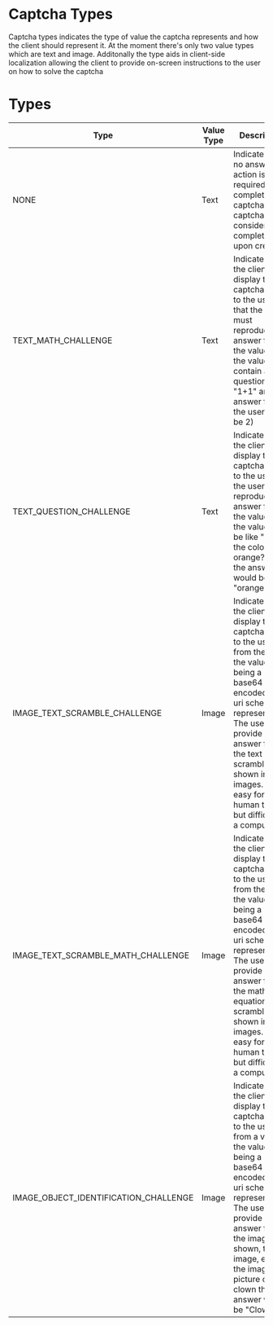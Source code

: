 # Captcha Types

Captcha types indicates the type of value the
captcha represents and how the client should
represent it. At the moment there's only two
value types which are text and image. Additonally
the type aids in client-side localization allowing
the client to provide on-screen instructions to the
user on how to solve the captcha


# Types

| Type                                  | Value Type | Description                                                                                                                                                                                                                                                                                                    |
|---------------------------------------|------------|----------------------------------------------------------------------------------------------------------------------------------------------------------------------------------------------------------------------------------------------------------------------------------------------------------------|
| NONE                                  | Text       | Indicates that no answer or action is required to complete the captcha, the captcha is considered completed upon creation.                                                                                                                                                                                     |
| TEXT_MATH_CHALLENGE                   | Text       | Indicates that the client must display the captcha value to the user and that the user must reproduce an answer from the value (e.g.; the value may contain a math question like "1+1" and the answer from the user would be 2)                                                                                |
| TEXT_QUESTION_CHALLENGE               | Text       | Indicates that the client must display the captcha value to the user and the user must reproduce the answer from the value, e.g. the value may be like "What's the color orange?" and the answer would be "orange".                                                                                            |
| IMAGE_TEXT_SCRAMBLE_CHALLENGE         | Image      | Indicates that the client must display the captcha image to the user from the value, the value being a base64 encoded data uri scheme representation. The user must provide an answer from the text scramble shown in the images. This is easy for a human to do but difficult for a computer.                 |
| IMAGE_TEXT_SCRAMBLE_MATH_CHALLENGE    | Image      | Indicates that the client must display the captcha image to the user from the value, the value being a base64 encoded data uri scheme representation. The user must provide an answer from the math equation that's scrambled shown in the images. This is easy for a human to do but difficult for a computer |
| IMAGE_OBJECT_IDENTIFICATION_CHALLENGE | Image      | Indicates that the client must display the captcha image to the user from a value, the value being a base64 encoded data uri scheme representation. The user must provide an answer from the image shown, the image, eg if the image is a picture of a clown then the answer would be "Clown"                  |